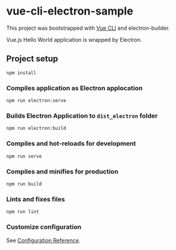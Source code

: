 # vue-cli-electron-sample

This project was bootstrapped with [Vue CLI](https://cli.vuejs.org/) and electron-builder.

Vue.js Hello World application is wrapped by Electron.

## Project setup
```
npm install
```

### Compiles application as Electron applocation
```
npm run electron:serve
```

### Builds Electron Application to `dist_electron` folder
```
npm run electron:build
```

### Compiles and hot-reloads for development
```
npm run serve
```

### Compiles and minifies for production
```
npm run build
```

### Lints and fixes files
```
npm run lint
```

### Customize configuration
See [Configuration Reference](https://cli.vuejs.org/config/).
